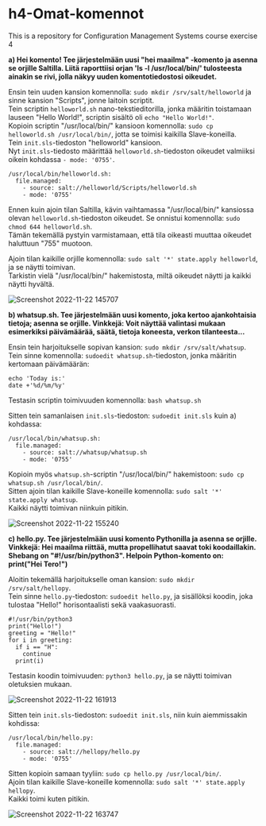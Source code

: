 # h4-Omat-komennot
This is a repository for Configuration Management Systems course exercise 4

__a) Hei komento! Tee järjestelmään uusi "hei maailma" -komento ja asenna se orjille Saltilla. Liitä raporttiisi orjan 'ls -l /usr/local/bin/' tulosteesta ainakin se rivi, jolla näkyy uuden komentotiedostosi oikeudet.__

Ensin tein uuden kansion komennolla: `sudo mkdir /srv/salt/helloworld` ja sinne kansion "Scripts", jonne laitoin scriptit.</br>
Tein scriptin `helloworld.sh` nano-tekstieditorilla, jonka määritin toistamaan lauseen "Hello World!", scriptin sisältö oli `echo "Hello World!"`. </br>
Kopioin scriptin "/usr/local/bin/" kansioon komennolla: `sudo cp helloworld.sh /usr/local/bin/`, jotta se toimisi kaikilla Slave-koneilla.</br>
Tein `init.sls`-tiedoston "helloworld" kansioon.</br>
Nyt `init.sls`-tiedosto määrittää `helloworld.sh`-tiedoston oikeudet valmiiksi oikein kohdassa `- mode: '0755'`. </br>
```
/usr/local/bin/helloworld.sh:
  file.managed:
    - source: salt://helloworld/Scripts/helloworld.sh
    - mode: '0755'
```
Ennen kuin ajoin tilan Saltilla, kävin vaihtamassa "/usr/local/bin/" kansiossa olevan `helloworld.sh`-tiedoston oikeudet.
Se onnistui komennolla: `sudo chmod 644 helloworld.sh`. </br>
Tämän tekemällä pystyin varmistamaan, että tila oikeasti muuttaa oikeudet haluttuun "755" muotoon.

Ajoin tilan kaikille orjille komennolla: `sudo salt '*' state.apply helloworld`, ja se näytti toimivan. </br>
Tarkistin vielä "/usr/local/bin/" hakemistosta, miltä oikeudet näytti ja kaikki näytti hyvältä.

![Screenshot 2022-11-22 145707](https://user-images.githubusercontent.com/116954333/203319706-2cf38102-8e16-4e9a-9c97-f2c8c659046b.png)

__b) whatsup.sh. Tee järjestelmään uusi komento, joka kertoo ajankohtaisia tietoja; asenna se orjille. Vinkkejä: Voit näyttää valintasi mukaan esimerkiksi päivämäärää, säätä, tietoja koneesta, verkon tilanteesta...__

Ensin tein harjoitukselle sopivan kansion: `sudo mkdir /srv/salt/whatsup`. </br>
Tein sinne komennolla: `sudoedit whatsup.sh`-tiedoston, jonka määritin kertomaan päivämäärän: </br>
```
echo 'Today is:'
date +'%d/%m/%y'
```
Testasin scriptin toimivuuden komennolla: `bash whatsup.sh`

Sitten tein samanlaisen `init.sls`-tiedoston: `sudoedit init.sls` kuin a) kohdassa: </br>
```
/usr/local/bin/whatsup.sh:
  file.managed:
    - source: salt://whatsup/whatsup.sh
    - mode: '0755'
```

Kopioin myös `whatsup.sh`-scriptin "/usr/local/bin/" hakemistoon: `sudo cp whatsup.sh /usr/local/bin/`. </br>
Sitten ajoin tilan kaikille Slave-koneille komennolla: `sudo salt '*' state.apply whatsup`. </br>
Kaikki näytti toimivan niinkuin pitikin.

![Screenshot 2022-11-22 155240](https://user-images.githubusercontent.com/116954333/203331358-9e137975-52dd-40bc-ae1c-1474ecbfa241.png)

__c) hello.py. Tee järjestelmään uusi komento Pythonilla ja asenna se orjille. Vinkkejä: Hei maailma riittää, mutta propellihatut saavat toki koodaillakin. Shebang on "#!/usr/bin/python3". Helpoin Python-komento on: print("Hei Tero!")__

Aloitin tekemällä harjoitukselle oman kansion: `sudo mkdir /srv/salt/hellopy`. </br>
Tein sinne `hello.py`-tiedoston: `sudoedit hello.py`, ja sisällöksi koodin, joka tulostaa "Hello!" horisontaalisti sekä vaakasuorasti.

```
#!/usr/bin/python3
print("Hello!")
greeting = "Hello!"
for i in greeting:
  if i == "H":
    continue
  print(i)
```
Testasin koodin toimivuuden: `python3 hello.py`, ja se näytti toimivan oletuksien mukaan.

![Screenshot 2022-11-22 161913](https://user-images.githubusercontent.com/116954333/203337525-8c2c9050-63f2-4dee-ac87-a3349b9610d4.png)

Sitten tein `init.sls`-tiedoston: `sudoedit init.sls`, niin kuin aiemmissakin kohdissa: 
```
/usr/local/bin/hello.py:
  file.managed:
    - source: salt://hellopy/hello.py
    - mode: '0755'
```

Sitten kopioin samaan tyyliin: `sudo cp hello.py /usr/local/bin/`. </br>
Ajoin tilan kaikille Slave-koneille komennolla: `sudo salt '*' state.apply hellopy`. </br>
Kaikki toimi kuten pitikin.

![Screenshot 2022-11-22 163747](https://user-images.githubusercontent.com/116954333/203341719-d2fdf41b-80da-46eb-951b-ce8e669a2af6.png)




























